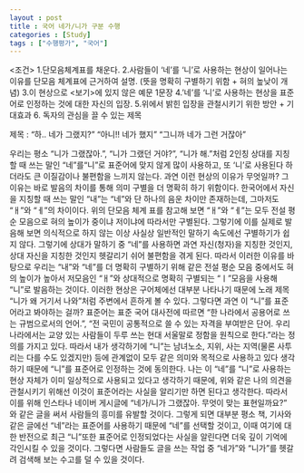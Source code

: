 ```yaml
---
layout : post
title : 국어 네가/니가 구분 수행
categories : [Study]
tags : ["수행평가", "국어"]
---
```

<조건>
1.단모음체계표를 채운다.
2.사람들이 ‘네’를 ‘니’로 사용하는 현상이 일어나는 이유를 단모음 체계표에 근거하여 설명.
(뜻을 명확히 구별하기 위함 + 혀의 높낮이 개념)
3.이 현상으로 <보기>에 있지 않은 예문 1문장
4.’네’를 ‘니’로 사용하는 현상을 표준어로 인정하는 것에 대한 자신의 입장.
5.위에서 밝힌 입장을 관철시키기 위한 방안 + 기대효과
6. 독자의 관심을 끌 수 있는 제목

제목 : “하.. 네가 그랬지?” “아니!! 네가 했지” “그니까 네가 그런 거잖아”

 우리는 평소 “니가 그랬잖아.”, “니가 그랬던 거야?”, “니가 해.”처럼 2인칭 상대를 지칭할 때 쓰는 말인 “네”를“니”로 표준어에 맞지 않게 많이 사용하고, 또 ‘니’로 사용된다 하더라도 큰 이질감이나 불편함을 느끼지 않는다. 과연 이런 현상의 이유가 무엇일까?
그 이유는 바로 발음의 차이를 통해 의미 구별을 더 명확히 하기 위함이다. 한국어에서 자신을 지칭할 때 쓰는 말인 “내”는 “네”와 단 하나의 음운 차이만 존재하는데, 그마저도 “ㅐ”와 “ㅔ”의 차이이다. 위의 단모음 체계 표를 참고해 보면 “ㅐ”와 “ㅔ”는 모두 전설 평순 모음으로 혀의 높이가 중이냐 저이냐에 따라서만 구별된다. 그렇기에 이를 실제로 발음해 보면 의식적으로 하지 않는 이상 사실상 일반적인 말하기 속도에선 구별하기가 쉽지 않다. 그렇기에 상대가 말하기 중 “네”를 사용하면 과연 자신(청자)을 지칭한 것인지, 상대 자신을 지칭한 것인지 헷갈리기 쉬어 불편함을 겪게 된다. 따라서 이러한 이유를 바탕으로 우리는 “내”와 “네”를 더 명확히 구별하기 위해 같은 전설 평순 모음 중에서도 혀의 높이가 높아서 저모음인 “ㅐ”와 상대적으로 명확히 구별되는 “ㅣ”모음을 사용해 “니”로 발음하는 것이다. 이러한 현상은 구어체에선 대부분 나타나기 때문에 노래 제목 “니가 왜 거기서 나와”처럼 주변에서 흔하게 볼 수 있다. 
 그렇다면 과연 이 “니”를 표준어라고 봐야하는 걸까? 표준어는 표준 국어 대사전에 따르면 “한 나라에서 공용어로 쓰는 규범으로서의 언어.”, “전 국민이 공통적으로 쓸 수 있는 자격을 부여받은 단어. 우리나라에서는 교양 있는 사람들이 두루 쓰는 현대 서울말로 정함을 원칙으로 한다.”라는 정의를 가지고 있다. 따라서 내가 생각하기에 “니”는 남녀노소, 지위, 사는 지역(물론 사투리는 다를 수도 있겠지만) 등에 관계없이 모두 같은 의미와 목적으로 사용하고 있다 생각하기 때문에 “니”를 표준어로 인정하는 것에 동의한다.
 나는 이 “네”를 “니”로 사용하는 현상 자체가 이미 일상적으로 사용되고 있다고 생각하기 때문에, 위와 같은 나의 의견을 관철시키기 위해선 이것이 표준어라는 사실을 알리기만 하면 된다고 생각한다. 따라서 이를 위해 인스타나 네이버 게시글에 “네가/니가 그랬잖아. 무엇이 맞는 표현일까요?” 와 같은 글을 써서 사람들의 흥미를 유발할 것이다. 그렇게 되면 대부분 평소 책, 기사와 같은 글에선 “네”라는 표준어를 사용하기 때문에 “네”를 선택할 것이고, 이때 여기에 대한 반전으로 최근 “니”또한 표준어로 인정되었다는 사실을 알린다면 더욱 깊이 기억에 각인시킬 수 있을 것이다. 그렇다면 사람들도 글을 쓰는 작업 중 “네가”와 “니가”를 헷갈려 검색해 보는 수고를 덜 수 있을 것이다.